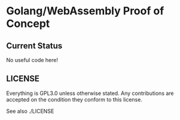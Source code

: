 # Golang/WebAssembly Proof of Concept

## Current Status

No useful code here!

## LICENSE

Everything is GPL3.0 unless otherwise stated. Any contributions are accepted on the condition they conform to this license.

See also ./LICENSE